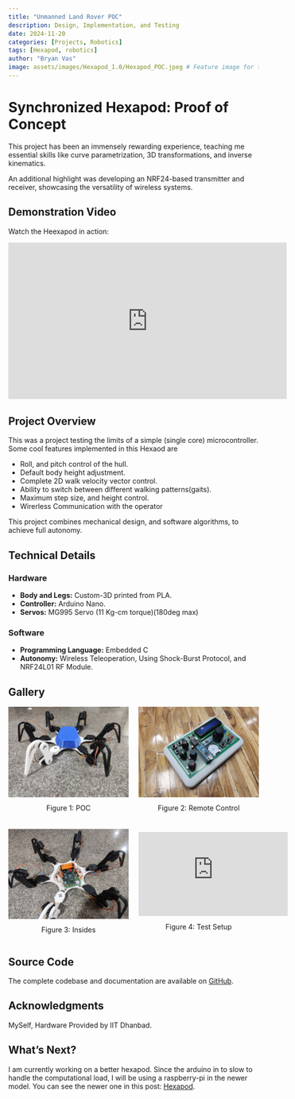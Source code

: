 ```yaml
---
title: "Unmanned Land Rover POC"
description: Design, Implementation, and Testing
date: 2024-11-20
categories: [Projects, Robotics]
tags: [Hexapod, robotics]
author: "Bryan Vas"
image: assets/images/Hexapod_1.0/Hexapod_POC.jpeg # Feature image for the post
---
```


# Synchronized Hexapod: Proof of Concept

This project has been an immensely rewarding experience, teaching me essential skills like curve parametrization, 3D transformations, and inverse kinematics. 

An additional highlight was developing an NRF24-based transmitter and receiver, showcasing the versatility of wireless systems.

## Demonstration Video

Watch the Heexapod in action:

<iframe width="560" height="315" src="https://www.youtube.com/embed/nqDUA7U9GqU" 
frameborder="0" allow="accelerometer; autoplay; clipboard-write; encrypted-media; gyroscope; picture-in-picture" 
allowfullscreen></iframe>

## Project Overview

This was a project testing the limits of a simple (single core) microcontroller. Some cool features implemented in this Hexaod are
- Roll, and pitch control of the hull.
- Default body height adjustment.
- Complete 2D walk velocity vector control.
- Ability to switch between different walking patterns(gaits).
- Maximum step size, and height control.
- Wirerless Communication with the operator

This project combines mechanical design, and software algorithms, to achieve full autonomy.

## Technical Details

### Hardware
- **Body and Legs:** Custom-3D printed from PLA.
- **Controller:** Arduino Nano.
- **Servos:** MG995 Servo (11 Kg-cm torque)(180deg max)

### Software
- **Programming Language:** Embedded C
- **Autonomy:** Wireless Teleoperation, Using Shock-Burst Protocol, and NRF24L01 RF Module.

## Gallery

<div style="display: grid; grid-template-columns: repeat(2, 1fr); gap: 20px; align-items: center; justify-items: center;">
  <div>
    <img src="assets/images/Hexapod_1.0/Hexapod_POC.jpeg" alt="Rover Prototype" style="width: 100%; max-width: 300px;">
    <p style="text-align: center; margin-top: 10px;">Figure 1: POC</p>
  </div>
  <div>
    <img src="assets/images/Hexapod_1.0/hexapod_transmitter.jpeg" alt="Remote Control" style="width: 100%; max-width: 300px;">
    <p style="text-align: center; margin-top: 10px;">Figure 2: Remote Control</p>
  </div>
  <div>
    <img src="assets/images/Hexapod_1.0/abd7d4ec-66d1-4993-861a-9b7464e9a3ce.jpeg" alt="Stored Data" style="width: 100%; max-width: 300px;">
    <p style="text-align: center; margin-top: 10px;">Figure 3: Insides</p>
  </div>
  <div>
    <iframe width="150%" height="auto" style="max-width: 300px; aspect-ratio: 16/9;" 
    src="https://www.youtube.com/embed/iwAWR1MDBaE?si=iPdtvmGcoOsi6Q_h" 
    frameborder="0" allow="accelerometer; autoplay; clipboard-write; encrypted-media; gyroscope; picture-in-picture" 
    allowfullscreen></iframe>
    <p style="text-align: center; margin-top: 10px;">Figure 4: Test Setup</p>
  </div>
</div>



## Source Code

The complete codebase and documentation are available on [GitHub](https://github.com/bryanvas-cpu/Hexapod_POC).

## Acknowledgments

MySelf, Hardware Provided by IIT Dhanbad.

## What’s Next?

I am currently working on a better hexapod. Since the arduino in to slow to handle the computational load, I will be using a raspberry-pi in the newer model. You can see the newer one in this post: [Hexapod](https://bryanvas-cpu.github.io/posts/Hexapod/).